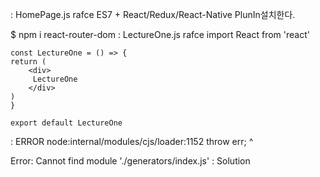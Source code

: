 : HomePage.js 
    rafce 
    ES7 + React/Redux/React-Native PlunIn설치한다. 

$ npm i react-router-dom 
: LectureOne.js
    rafce
    import React from 'react'

    const LectureOne = () => {
    return (
        <div>
         LectureOne
        </div>
    )
    }

    export default LectureOne
: ERROR
  node:internal/modules/cjs/loader:1152
  throw err;
  ^

  Error: Cannot find module './generators/index.js'
: Solution
  
